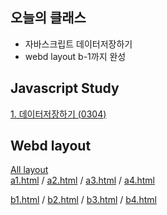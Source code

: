 ## 오늘의 클래스

- 자바스크립트 데이터저장하기   
- webd layout b-1까지 완성

## Javascript Study
[1. 데이터저장하기 (0304)](https://ukey77.github.io/webs2024/javascript/javascript01.html)


## Webd layout
[All layout](https://ukey77.github.io/webs2024/webd/layout/index.html)   
[a1.html](https://ukey77.github.io/webs2024/webd/layout/layout/a1.html) /
[a2.html](https://ukey77.github.io/webs2024/webd/layout/layout/a2.html) /
[a3.html](https://ukey77.github.io/webs2024/webd/layout/layout/a3.html) /
[a4.html](https://ukey77.github.io/webs2024/webd/layout/layout/a4.html)

[b1.html](https://ukey77.github.io/webs2024/webd/layout/layout/b1.html) /
[b2.html](https://ukey77.github.io/webs2024/webd/layout/layout/b2.html) /
[b3.html](https://ukey77.github.io/webs2024/webd/layout/layout/b3.html) /
[b4.html](https://ukey77.github.io/webs2024/webd/layout/layout/b4.html)

